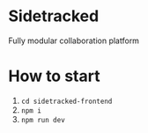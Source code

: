# Sidetracked
Fully modular collaboration platform

# How to start
1. `cd sidetracked-frontend`
2. `npm i`
3. `npm run dev`
